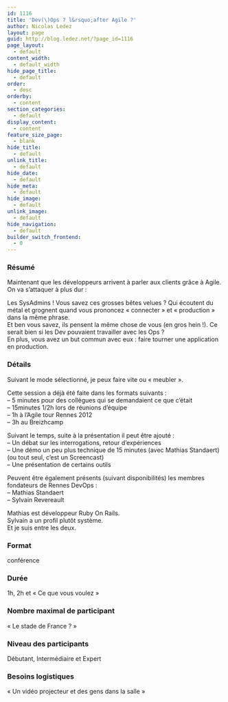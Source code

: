 ```yaml
---
id: 1116
title: 'Dev(\)Ops ? l&rsquo;after Agile ?'
author: Nicolas Ledez
layout: page
guid: http://blog.ledez.net/?page_id=1116
page_layout:
  - default
content_width:
  - default_width
hide_page_title:
  - default
order:
  - desc
orderby:
  - content
section_categories:
  - default
display_content:
  - content
feature_size_page:
  - blank
hide_title:
  - default
unlink_title:
  - default
hide_date:
  - default
hide_meta:
  - default
hide_image:
  - default
unlink_image:
  - default
hide_navigation:
  - default
builder_switch_frontend:
  - 0
---
```

### Résumé

Maintenant que les développeurs arrivent à parler aux clients grâce à Agile. On va s&rsquo;attaquer à plus dur :

Les SysAdmins ! Vous savez ces grosses bêtes velues ? Qui écoutent du métal et grognent quand vous prononcez &laquo;&nbsp;connecter&nbsp;&raquo; et &laquo;&nbsp;production&nbsp;&raquo; dans la même phrase.  
Et ben vous savez, ils pensent la même chose de vous (en gros hein !). Ce serait bien si les Dev pouvaient travailler avec les Ops ?  
En plus, vous avez un but commun avec eux : faire tourner une application en production.

### Détails

Suivant le mode sélectionné, je peux faire vite ou &laquo;&nbsp;meubler&nbsp;&raquo;.

Cette session a déjà été faite dans les formats suivants :  
&#8211; 5 minutes pour des collègues qui se demandaient ce que c&rsquo;était  
&#8211; 15minutes 1/2h lors de réunions d&rsquo;équipe  
&#8211; 1h à l&rsquo;Agile tour Rennes 2012  
&#8211; 3h au Breizhcamp

Suivant le temps, suite à la présentation il peut être ajouté :  
&#8211; Un débat sur les interrogations, retour d&rsquo;expériences  
&#8211; Une démo un peu plus technique de 15 minutes (avec Mathias Standaert) (ou tout seul, c&rsquo;est un Screencast)  
&#8211; Une présentation de certains outils

Peuvent être également présents (suivant disponibilités) les membres fondateurs de Rennes DevOps :  
&#8211; Mathias Standaert  
&#8211; Sylvain Revereault

Mathias est développeur Ruby On Rails.  
Sylvain a un profil plutôt système.  
Et je suis entre les deux.

### Format

conférence

### Durée

1h, 2h et &laquo;&nbsp;Ce que vous voulez&nbsp;&raquo;

### Nombre maximal de participant

&laquo;&nbsp;Le stade de France ?&nbsp;&raquo;

### Niveau des participants

Débutant, Intermédiaire et Expert

### Besoins logistiques

&laquo;&nbsp;Un vidéo projecteur et des gens dans la salle&nbsp;&raquo;

&nbsp;

